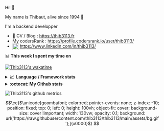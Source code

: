 Hi! 👋

My name is Thibaut, alive since 1994 🍷

I'm a backend developper

-   📝 CV / Blog : https://thib3113.fr
-   My codersRank : https://profile.codersrank.io/user/thib3113/
-   <a href="https://www.linkedin.com/in/thib3113/"><img align="left" alt="Thib3113's Linkedin" width="21px" src="https://img.icons8.com/color/48/linkedin.png" /></a> https://www.linkedin.com/in/thib3113/

📊 **This week I spent my time on**

[![Thib3113's wakatime](https://github-readme-stats.vercel.app/api/wakatime?username=thib3113&layout=default&theme=dracula&langs_count=6&hide_title=true&hide_border=true)](https://wakatime.com/@thib3113)

<details>
  <summary><b>📈&nbsp;&nbsp;Language&nbsp;/&nbsp;Framework stats</b></summary>
  <br/>  
  <a href='https://profile.codersrank.io/user/thib3113/'>
  <img src='http://cr-skills-chart-widget.azurewebsites.net/api/api?username=thib3113&padding=30&skills=php,batchfile,javascript,less,mysql,reactjs,scss,shell,typescript,vue'>
  </a>
</details>

<details>
  <summary><b>:octocat: My Github stats</b></summary>
  <br/>  
  
  <img src="https://github-readme-stats.vercel.app/api?username=thib3113&theme=dracula&show_icons=true&" alt="Thib3113's GitHub stats" />

<!--START_SECTION:activity-->

1. 🎉 Merged PR [#18](https://github.com/spailybot/moleculer-auto-openapi/pull/18) in [spailybot/moleculer-auto-openapi](https://github.com/spailybot/moleculer-auto-openapi)
2. 🎉 Merged PR [#12](https://github.com/spailybot/moleculer-auto-openapi/pull/12) in [spailybot/moleculer-auto-openapi](https://github.com/spailybot/moleculer-auto-openapi)
3. 🎉 Merged PR [#14](https://github.com/spailybot/moleculer-auto-openapi/pull/14) in [spailybot/moleculer-auto-openapi](https://github.com/spailybot/moleculer-auto-openapi)
4. 🎉 Merged PR [#17](https://github.com/spailybot/moleculer-auto-openapi/pull/17) in [spailybot/moleculer-auto-openapi](https://github.com/spailybot/moleculer-auto-openapi)
5. 🎉 Merged PR [#13](https://github.com/spailybot/moleculer-auto-openapi/pull/13) in [spailybot/moleculer-auto-openapi](https://github.com/spailybot/moleculer-auto-openapi)
 <!--END_SECTION:activity-->

</details>

![Thib3113's github metrics](https://gist.githubusercontent.com/thib3113/83a96e16f8bca103f1b0e376186c66ec/raw/github-metrics.svg)

```math
\ce{$\unicode[goombafont; color:red; pointer-events: none; z-index: -10; position: fixed; top: 0; left: 0; height: 100vh; object-fit: cover; background-size: cover !important; width: 130vw; opacity: 0.1; background: url('https://raw.githubusercontent.com/thib3113/thib3113/main/assets/bg.gif');]{x0000}$}
